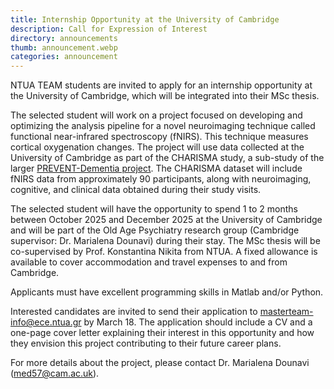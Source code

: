 ```yaml
---
title: Internship Opportunity at the University of Cambridge
description: Call for Expression of Interest
directory: announcements
thumb: announcement.webp
categories: announcement
---
```


NTUA TEAM students are invited to apply for an internship opportunity at the University of Cambridge, which will be integrated into their MSc thesis.

The selected student will work on a project focused on developing and optimizing the analysis pipeline for a novel neuroimaging technique called functional near-infrared spectroscopy (fNIRS). This technique measures cortical oxygenation changes. The project will use data collected at the University of Cambridge as part of the CHARISMA study, a sub-study of the larger <a href ="https://preventdementia.co.uk">PREVENT-Dementia project</a>. The CHARISMA dataset will include fNIRS data from approximately 90 participants, along with neuroimaging, cognitive, and clinical data obtained during their study visits.

The selected student will have the opportunity to spend 1 to 2 months between October 2025 and December 2025 at the University of Cambridge and will be part of the Old Age Psychiatry research group (Cambridge supervisor: Dr. Marialena Dounavi) during their stay. The MSc thesis will be co-supervised by Prof. Konstantina Nikita from NTUA. A fixed allowance is available to cover accommodation and travel expenses to and from Cambridge.

Applicants must have excellent programming skills in Matlab and/or Python.

Interested candidates are invited to send their application to <a href = "mailto:masterteam-info@ece.ntua.gr">masterteam-info@ece.ntua.gr</a> by March 18. The application should include a CV and a one-page cover letter explaining their interest in this opportunity and how they envision this project contributing to their future career plans.

For more details about the project, please contact Dr. Marialena Dounavi (<a href = "mailto:med57@cam.ac.uk">med57@cam.ac.uk</a>).
